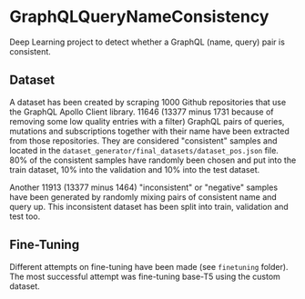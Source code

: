 # GraphQLQueryNameConsistency
Deep Learning project to detect whether a GraphQL (name, query) pair is consistent.

## Dataset

A dataset has been created by scraping 1000 Github repositories that use the GraphQL Apollo Client library.
11646 (13377 minus 1731 because of removing some low quality entries with a filter) GraphQL pairs of queries, mutations and subscriptions together with their name have been extracted from those repositories.
They are considered "consistent" samples and located in the `dataset_generator/final_datasets/dataset_pos.json` file.
80% of the consistent samples have randomly been chosen and put into the train dataset, 10% into the validation and 10% into the test dataset.

Another 11913 (13377 minus 1464) "inconsistent" or "negative" samples have been generated by randomly mixing pairs of consistent name and query up.
This inconsistent dataset has been split into train, validation and test too.

## Fine-Tuning

Different attempts on fine-tuning have been made (see `finetuning` folder). 
The most successful attempt was fine-tuning base-T5 using the custom dataset.

